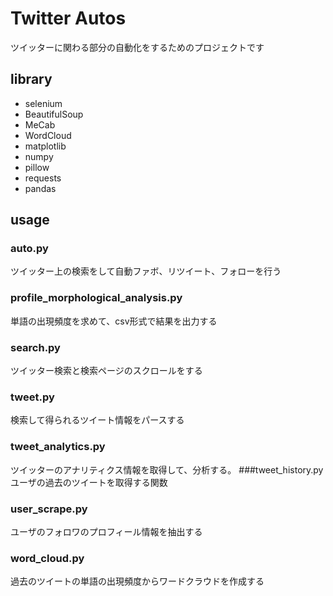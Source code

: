 # Twitter Autos
ツイッターに関わる部分の自動化をするためのプロジェクトです
## library
- selenium
- BeautifulSoup
- MeCab
- WordCloud
- matplotlib
- numpy
- pillow
- requests
- pandas
## usage
### auto.py
ツイッター上の検索をして自動ファボ、リツイート、フォローを行う
### profile_morphological_analysis.py
単語の出現頻度を求めて、csv形式で結果を出力する
### search.py
ツイッター検索と検索ページのスクロールをする
### tweet.py
検索して得られるツイート情報をパースする
### tweet_analytics.py
ツイッターのアナリティクス情報を取得して、分析する。
###tweet_history.py
ユーザの過去のツイートを取得する関数

### user_scrape.py
ユーザのフォロワのプロフィール情報を抽出する

### word_cloud.py
過去のツイートの単語の出現頻度からワードクラウドを作成する
